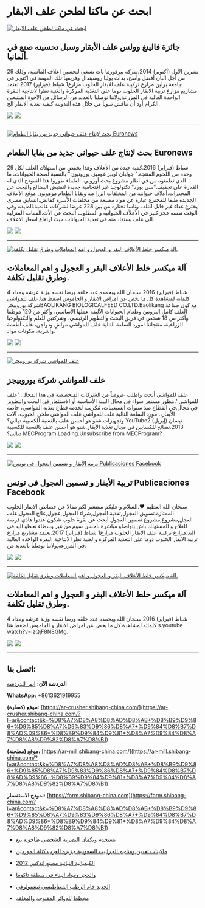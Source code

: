 # ابحث عن ماكنا لطحن علف الابقار

<a href="https://swt.shibang-china.com/?l=ar&img&k=%D8%A7%D8%A8%D8%AD%D8%AB+%D8%B9%D9%86+%D9%85%D8%A7%D9%83%D9%86%D8%A7+%D9%84%D8%B7%D8%AD%D9%86+%D8%B9%D9%84%D9%81+%D8%A7%D9%84%D8%A7%D8%A8%D9%82%D8%A7%D8%B1" target="_blank">![ابحث عن ماكنا لطحن علف الابقار](http://static.shibang-china.com/all-800x300/419.jpg)</a>

## جائزة فالينغ وولس علف الأبقار وسبل تحسينه صنع في ألمانيا.
29 تشرين الأول (أكتوبر) 2014.شركة بيرفورما نات تسعى لتحسين اعلاف الماشية، وذلك من أجل البان أفضل وأصح، بدأت يوليا روسيندال وفريقها تلك المهمة في اكتوبر في جامعة برلين.مزارع تركيبة علف الابقار الحلوب مزارع1 شباط (فبراير) 2017.تعتمد مشاريع مزارع تربية الابقار الحلوب دوما على التغذية المركزة والغنية نظرا لانتاجية البقرة الواحدة العالية في المزرعة,ولاننا توصلنا بالعديد من الرسائل من الاخوة المتتبعين الكرام,أود أن نناقش سويا من خلال هذه التدوينة كيفية تغذية الابقار الح.


<a href="https://whatsapp.shibangsoft.com/WhatsApp.php" target="_blank" title="WhatsApp">![](http://static.shibang-china.com/icon/whatsapp.png)</a> <a href="https://swt.shibang-china.com/?l=ar&icon&k=%D8%A7%D8%A8%D8%AD%D8%AB+%D8%B9%D9%86+%D9%85%D8%A7%D9%83%D9%86%D8%A7+%D9%84%D8%B7%D8%AD%D9%86+%D8%B9%D9%84%D9%81+%D8%A7%D9%84%D8%A7%D8%A8%D9%82%D8%A7%D8%B1" target="_blank">![](http://static.shibang-china.com/icon/chat-ar.png)</a>

---

<a href="https://swt.shibang-china.com/?l=ar&img&k=%D8%A7%D8%A8%D8%AD%D8%AB+%D8%B9%D9%86+%D9%85%D8%A7%D9%83%D9%86%D8%A7+%D9%84%D8%B7%D8%AD%D9%86+%D8%B9%D9%84%D9%81+%D8%A7%D9%84%D8%A7%D8%A8%D9%82%D8%A7%D8%B1" target="_blank">![بحث لإنتاج علف حيواني جديد من بقايا الطعام Euronews](http://static.shibang-china.com/all-800x300/1138.jpg)</a>

## بحث لإنتاج علف حيواني جديد من بقايا الطعام Euronews
29 شباط (فبراير) 2016.كمية جيدة من الأعلاف وهذا يخفض من استهلاك العلف لكل وحدة من اللحوم المنتجة." جوليان لوبيز غوميز، يورونيوز:" بالنسبة لصحة الحيوانات، ما الذي تعلمتوه من.في اطار مشروع بحث أوروبي، العلماء طوروا هذا النموذج الذي له القدرة على تجفيف.&quot;سي بورد&quot; تكنولوجيا غير اقتحامية جديدة لتفتيش البضائع والبحث عن المخدرات.أعلاف حيوانية من المخلفات الزراعية وبقايا الطعام موهوبون موقع.الأعلاف الجديدة طبقا للمخترع عبارة عن مواد مصنعة من مخلفات الأسرة كفائض.السابق مصري يخترع غذاء غير قابل للتلف وناسا تختاره من بين 228 عرضا لشركات عالمية.المايده وفي الوقت نفسه عجز كبير في الأعلأف الحيوانيه و المطلوب البحث عن الأت.القمامه المنزلية الى علف يستفاد منه فى تغذية الحيوانات حيث ارتفاع اسعار الاعلاف.


<a href="https://whatsapp.shibangsoft.com/WhatsApp.php" target="_blank" title="WhatsApp">![](http://static.shibang-china.com/icon/whatsapp.png)</a> <a href="https://swt.shibang-china.com/?l=ar&icon&k=%D8%A7%D8%A8%D8%AD%D8%AB+%D8%B9%D9%86+%D9%85%D8%A7%D9%83%D9%86%D8%A7+%D9%84%D8%B7%D8%AD%D9%86+%D8%B9%D9%84%D9%81+%D8%A7%D9%84%D8%A7%D8%A8%D9%82%D8%A7%D8%B1" target="_blank">![](http://static.shibang-china.com/icon/chat-ar.png)</a>

---

<a href="https://swt.shibang-china.com/?l=ar&img&k=%D8%A7%D8%A8%D8%AD%D8%AB+%D8%B9%D9%86+%D9%85%D8%A7%D9%83%D9%86%D8%A7+%D9%84%D8%B7%D8%AD%D9%86+%D8%B9%D9%84%D9%81+%D8%A7%D9%84%D8%A7%D8%A8%D9%82%D8%A7%D8%B1" target="_blank">![آلة ميكسر خلط الأعلاف البقر و العجول و اهم المعاملات وطرق تقليل تكلفة.](http://static.shibang-china.com/all-800x300/85.jpg)</a>

## آلة ميكسر خلط الأعلاف البقر و العجول و اهم المعاملات وطرق تقليل تكلفة.
4 شباط (فبراير) 2016.سبحان الله وبحمده عدد خلقه ورضا نفسه وزنة عرشه ومداد كلماته لمشاهدة كل ما يخص عن امراض الابقار و الجاموس اضغط هنا.علف للمواشي شركة يوروبيجزBAOLIKANG BIOLOGICALFEED CO.LTD.Baolikang مع كون صناعة العلف كامل البروتين وطعام الحيوانات الأليفة عملها الأساسي، وأكثر من 120 موظفا وأكثر من 18 شخص في فريق البحث والتطوير الرئيسي، وشركتين للعلم والتكنولوجيا الزراعية، منتجاتنا.:مورد السلعة التالية علف للمواشي مواشٍ ودواجن، علف أطعمة وأشربة، مكونات مواد.


<a href="https://whatsapp.shibangsoft.com/WhatsApp.php" target="_blank" title="WhatsApp">![](http://static.shibang-china.com/icon/whatsapp.png)</a> <a href="https://swt.shibang-china.com/?l=ar&icon&k=%D8%A7%D8%A8%D8%AD%D8%AB+%D8%B9%D9%86+%D9%85%D8%A7%D9%83%D9%86%D8%A7+%D9%84%D8%B7%D8%AD%D9%86+%D8%B9%D9%84%D9%81+%D8%A7%D9%84%D8%A7%D8%A8%D9%82%D8%A7%D8%B1" target="_blank">![](http://static.shibang-china.com/icon/chat-ar.png)</a>

---

<a href="https://swt.shibang-china.com/?l=ar&img&k=%D8%A7%D8%A8%D8%AD%D8%AB+%D8%B9%D9%86+%D9%85%D8%A7%D9%83%D9%86%D8%A7+%D9%84%D8%B7%D8%AD%D9%86+%D8%B9%D9%84%D9%81+%D8%A7%D9%84%D8%A7%D8%A8%D9%82%D8%A7%D8%B1" target="_blank">![علف للمواشي شركة يوروبيجز](http://static.shibang-china.com/all-800x300/286.jpg)</a>

## علف للمواشي شركة يوروبيجز
علف للمواشي أبحت واطلب عروضاً من الشركات المتخصصة في هذا المجال: &#39;علف للمواشي &#39;.بتطور مستمر سواء في مجال البينة الأساسية أو الاستثمار في البحث والتطوير في مجال.في القطاع منذ سنوات السبعينات، مُكرسة لخدمة قطاع تغذية المواشي، خاصة الأبقار،.:مورد السلعة التالية علف للمواشي علف المواشي طحن الحبوب، آلات وتجهيزات.شنو هو أحسن علف بالنسبة للكسيبة ديالي؟ YouTube2 نيسان (إبريل) 2013.نصائح للكسابين في مجال تغذية الأبقار.شنو هو أحسن علف بالنسبة للكسيبة ديالي؟ MECProgram.Loading.Unsubscribe from MECProgram?


<a href="https://whatsapp.shibangsoft.com/WhatsApp.php" target="_blank" title="WhatsApp">![](http://static.shibang-china.com/icon/whatsapp.png)</a> <a href="https://swt.shibang-china.com/?l=ar&icon&k=%D8%A7%D8%A8%D8%AD%D8%AB+%D8%B9%D9%86+%D9%85%D8%A7%D9%83%D9%86%D8%A7+%D9%84%D8%B7%D8%AD%D9%86+%D8%B9%D9%84%D9%81+%D8%A7%D9%84%D8%A7%D8%A8%D9%82%D8%A7%D8%B1" target="_blank">![](http://static.shibang-china.com/icon/chat-ar.png)</a>

---

<a href="https://swt.shibang-china.com/?l=ar&img&k=%D8%A7%D8%A8%D8%AD%D8%AB+%D8%B9%D9%86+%D9%85%D8%A7%D9%83%D9%86%D8%A7+%D9%84%D8%B7%D8%AD%D9%86+%D8%B9%D9%84%D9%81+%D8%A7%D9%84%D8%A7%D8%A8%D9%82%D8%A7%D8%B1" target="_blank">![تربية الأبقار و تسمين العجول في تونس Publicaciones Facebook](http://static.shibang-china.com/all-800x300/830.jpg)</a>

## تربية الأبقار و تسمين العجول في تونس Publicaciones Facebook
سبحان الله العظيم ❤️.السلام و عليكم ستنشر لكم مقالا عن خصائص الابقار الحلوب الممتازة.تسويق العجول,تغذية العجول,شراء العجول,عجول,علاج العجول,علف العجل,مشروع,مشروع تسمين العجول.أبحث عن بقرة حلوب شكون عندوا.هاذي فرصة للفلاح و المستهلك باش يتواصلو مباشرة بأحسن سوم من غير وسطاء نحطو اليد في اليد.مزارع تركيبة علف الابقار الحلوب مزارع1 شباط (فبراير) 2017.تعتمد مشاريع مزارع تربية الابقار الحلوب دوما على التغذية المركزة والغنية نظرا لانتاجية البقرة الواحدة العالية في المزرعة,ولاننا توصلنا بالعديد من.


<a href="https://whatsapp.shibangsoft.com/WhatsApp.php" target="_blank" title="WhatsApp">![](http://static.shibang-china.com/icon/whatsapp.png)</a> <a href="https://swt.shibang-china.com/?l=ar&icon&k=%D8%A7%D8%A8%D8%AD%D8%AB+%D8%B9%D9%86+%D9%85%D8%A7%D9%83%D9%86%D8%A7+%D9%84%D8%B7%D8%AD%D9%86+%D8%B9%D9%84%D9%81+%D8%A7%D9%84%D8%A7%D8%A8%D9%82%D8%A7%D8%B1" target="_blank">![](http://static.shibang-china.com/icon/chat-ar.png)</a>

---

<a href="https://swt.shibang-china.com/?l=ar&img&k=%D8%A7%D8%A8%D8%AD%D8%AB+%D8%B9%D9%86+%D9%85%D8%A7%D9%83%D9%86%D8%A7+%D9%84%D8%B7%D8%AD%D9%86+%D8%B9%D9%84%D9%81+%D8%A7%D9%84%D8%A7%D8%A8%D9%82%D8%A7%D8%B1" target="_blank">![آلة ميكسر خلط الأعلاف البقر و العجول و اهم المعاملات وطرق تقليل تكلفة.](http://static.shibang-china.com/all-800x300/403.jpg)</a>

## آلة ميكسر خلط الأعلاف البقر و العجول و اهم المعاملات وطرق تقليل تكلفة.
4 شباط (فبراير) 2016.سبحان الله وبحمده عدد خلقه ورضا نفسه وزنة عرشه ومداد كلماته لمشاهدة كل ما يخص عن امراض الابقار و الجاموس اضغط هنا s.youtube watch?v=izQjF8N8GMg.

<a href="https://whatsapp.shibangsoft.com/WhatsApp.php" target="_blank" title="WhatsApp">![](http://static.shibang-china.com/icon/whatsapp.png)</a> <a href="https://swt.shibang-china.com/?l=ar&icon&k=%D8%A7%D8%A8%D8%AD%D8%AB+%D8%B9%D9%86+%D9%85%D8%A7%D9%83%D9%86%D8%A7+%D9%84%D8%B7%D8%AD%D9%86+%D8%B9%D9%84%D9%81+%D8%A7%D9%84%D8%A7%D8%A8%D9%82%D8%A7%D8%B1" target="_blank">![](http://static.shibang-china.com/icon/chat-ar.png)</a>

---
## اتصل بنا:

**الدردشة الآن:** [انقر للدردشة](https://swt.shibang-china.com?l=ar&contact&k=%D8%A7%D8%A8%D8%AD%D8%AB+%D8%B9%D9%86+%D9%85%D8%A7%D9%83%D9%86%D8%A7+%D9%84%D8%B7%D8%AD%D9%86+%D8%B9%D9%84%D9%81+%D8%A7%D9%84%D8%A7%D8%A8%D9%82%D8%A7%D8%B1)

**WhatsApp:**  [+8613621919955](https://whatsapp.shibangsoft.com/WhatsApp.php)

**موقع (كسارة):** [https://ar-crusher.shibang-china.com/](https://ar-crusher.shibang-china.com/?l=ar&contact&k=%D8%A7%D8%A8%D8%AD%D8%AB+%D8%B9%D9%86+%D9%85%D8%A7%D9%83%D9%86%D8%A7+%D9%84%D8%B7%D8%AD%D9%86+%D8%B9%D9%84%D9%81+%D8%A7%D9%84%D8%A7%D8%A8%D9%82%D8%A7%D8%B1)

**موقع (مطحنة):** [https://ar-mill.shibang-china.com/](https://ar-mill.shibang-china.com/?l=ar&contact&k=%D8%A7%D8%A8%D8%AD%D8%AB+%D8%B9%D9%86+%D9%85%D8%A7%D9%83%D9%86%D8%A7+%D9%84%D8%B7%D8%AD%D9%86+%D8%B9%D9%84%D9%81+%D8%A7%D9%84%D8%A7%D8%A8%D9%82%D8%A7%D8%B1)

**نموذج الاستفسار:** [https://form.shibang-china.com](https://form.shibang-china.com?l=ar&contact&k=%D8%A7%D8%A8%D8%AD%D8%AB+%D8%B9%D9%86+%D9%85%D8%A7%D9%83%D9%86%D8%A7+%D9%84%D8%B7%D8%AD%D9%86+%D8%B9%D9%84%D9%81+%D8%A7%D9%84%D8%A7%D8%A8%D9%82%D8%A7%D8%B1)

* [تستخدم ويكمان البصرية الشخصي طاحونة بيع](../33/%D8%AA%D8%B3%D8%AA%D8%AE%D8%AF%D9%85%20%D9%88%D9%8A%D9%83%D9%85%D8%A7%D9%86%20%D8%A7%D9%84%D8%A8%D8%B5%D8%B1%D9%8A%D8%A9%20%D8%A7%D9%84%D8%B4%D8%AE%D8%B5%D9%8A%20%D8%B7%D8%A7%D8%AD%D9%88%D9%86%D8%A9%20%D8%A8%D9%8A%D8%B9.md)

* [ماكينات تعدين ومناجم الجرانيت السعودية جزيره العرب كتلة الموردين](../35/%D9%85%D8%A7%D9%83%D9%8A%D9%86%D8%A7%D8%AA%20%D8%AA%D8%B9%D8%AF%D9%8A%D9%86%20%D9%88%D9%85%D9%86%D8%A7%D8%AC%D9%85%20%D8%A7%D9%84%D8%AC%D8%B1%D8%A7%D9%86%D9%8A%D8%AA%20%D8%A7%D9%84%D8%B3%D8%B9%D9%88%D8%AF%D9%8A%D8%A9%20%D8%AC%D8%B2%D9%8A%D8%B1%D9%87%20%D8%A7%D9%84%D8%B9%D8%B1%D8%A8%20%D9%83%D8%AA%D9%84%D8%A9%20%D8%A7%D9%84%D9%85%D9%88%D8%B1%D8%AF%D9%8A%D9%86.md)

* [الكيميائية النباتية مصنع إندكس 2012](../33/%D8%A7%D9%84%D9%83%D9%8A%D9%85%D9%8A%D8%A7%D8%A6%D9%8A%D8%A9%20%D8%A7%D9%84%D9%86%D8%A8%D8%A7%D8%AA%D9%8A%D8%A9%20%D9%85%D8%B5%D9%86%D8%B9%20%D8%A5%D9%86%D8%AF%D9%83%D8%B3%202012.md)

* [والحجر ومواد البناء في منطقة تاكوما](../31/%D9%88%D8%A7%D9%84%D8%AD%D8%AC%D8%B1%20%D9%88%D9%85%D9%88%D8%A7%D8%AF%20%D8%A7%D9%84%D8%A8%D9%86%D8%A7%D8%A1%20%D9%81%D9%8A%20%D9%85%D9%86%D8%B7%D9%82%D8%A9%20%D8%AA%D8%A7%D9%83%D9%88%D9%85%D8%A7.md)

* [الحديد خام الرطب المغناطيسي ثيشنولوغي](../34/%D8%A7%D9%84%D8%AD%D8%AF%D9%8A%D8%AF%20%D8%AE%D8%A7%D9%85%20%D8%A7%D9%84%D8%B1%D8%B7%D8%A8%20%D8%A7%D9%84%D9%85%D8%BA%D9%86%D8%A7%D8%B7%D9%8A%D8%B3%D9%8A%20%D8%AB%D9%8A%D8%B4%D9%86%D9%88%D9%84%D9%88%D8%BA%D9%8A.md)

* [مخطط للدوائر المفتوحة والمغلقة](../34/%D9%85%D8%AE%D8%B7%D8%B7%20%D9%84%D9%84%D8%AF%D9%88%D8%A7%D8%A6%D8%B1%20%D8%A7%D9%84%D9%85%D9%81%D8%AA%D9%88%D8%AD%D8%A9%20%D9%88%D8%A7%D9%84%D9%85%D8%BA%D9%84%D9%82%D8%A9.md)